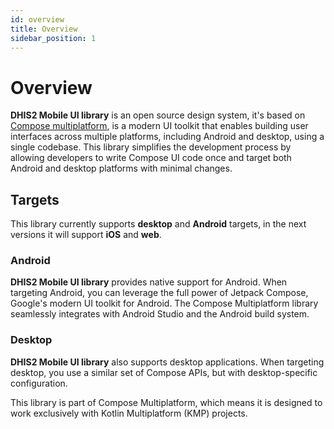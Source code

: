 ```yaml
---
id: overview
title: Overview
sidebar_position: 1
---
```


# Overview

**DHIS2 Mobile UI library** is an open source design system, it's based on [Compose multiplatform](https://www.jetbrains.com/lp/compose-multiplatform/), is a
modern UI toolkit that enables building user interfaces across multiple platforms, including Android
and desktop, using a single codebase. This library simplifies the development process by allowing
developers to write Compose UI code once and target both Android and desktop platforms with minimal
changes.

## Targets

This library currently supports **desktop** and **Android** targets, in the next versions it will
support **iOS** and **web**.

### Android

**DHIS2 Mobile UI library** provides native support for Android. When targeting Android, you can
leverage the full power of Jetpack Compose, Google's modern UI toolkit for Android. The Compose
Multiplatform library seamlessly integrates with Android Studio and the Android build system.

### Desktop

**DHIS2 Mobile UI library** also supports desktop applications. When targeting desktop, you use a
similar set of Compose APIs, but with desktop-specific configuration.

This library is part of Compose Multiplatform, which means it is designed to work exclusively with
Kotlin Multiplatform (KMP) projects.
